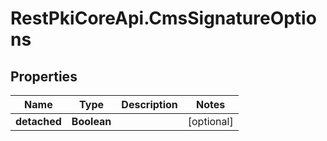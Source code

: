 # RestPkiCoreApi.CmsSignatureOptions

## Properties
Name | Type | Description | Notes
------------ | ------------- | ------------- | -------------
**detached** | **Boolean** |  | [optional] 
